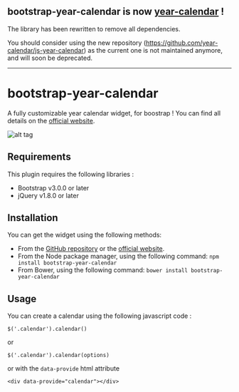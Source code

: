 ## bootstrap-year-calendar is now [year-calendar](https://year-calendar.github.io/) !
The library has been rewritten to remove all dependencies.

You should consider using the new repository (https://github.com/year-calendar/js-year-calendar) as the current one is not maintained anymore, and will soon be deprecated.


----

# bootstrap-year-calendar
A fully customizable year calendar widget, for boostrap !
You can find all details on the [official website](http://www.bootstrap-year-calendar.com/).


![alt tag](http://www.bootstrap-year-calendar.com/img/calendar.png)

## Requirements

This plugin requires the following libraries :
- Bootstrap v3.0.0 or later
- jQuery v1.8.0 or later

## Installation
You can get the widget using the following methods:
- From the [GitHub repository](https://github.com/Paul-DS/bootstrap-year-calendar/releases) or the [official website](http://www.bootstrap-year-calendar.com/#Download).
- From the Node package manager, using the following command: `npm install bootstrap-year-calendar`
- From Bower, using the following command: `bower install bootstrap-year-calendar`

## Usage

You can create a calendar using the following javascript code :
```
$('.calendar').calendar()
```
or
```
$('.calendar').calendar(options)
```
or with the `data-provide` html attribute 
```
<div data-provide="calendar"></div>
```
